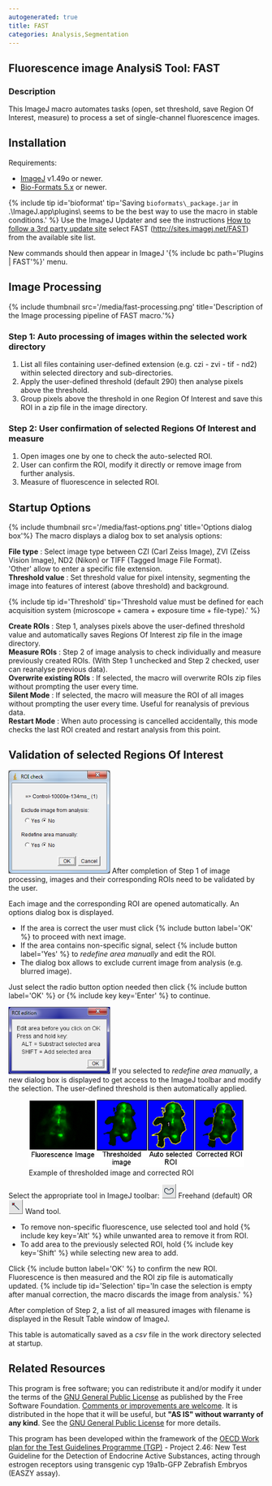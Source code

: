 ```yaml
---
autogenerated: true
title: FAST
categories: Analysis,Segmentation
---
```


## **F**luorescence image **A**nalysi**S** **T**ool: FAST

### Description

This ImageJ macro automates tasks (open, set threshold, save Region Of Interest, measure) to process a set of single-channel fluorescence images.

## Installation

Requirements:

-   [ImageJ](/downloads) v1.49o or newer.
-   [Bio-Formats 5.x](https://www.openmicroscopy.org/bio-formats/downloads/) or newer.

{% include tip id='bioformat' tip='Saving `bioformats\_package.jar` in .\\ImageJ.app\\plugins\\ seems to be the best way to use the macro in stable conditions.' %} Use the ImageJ Updater and see the instructions [How to follow a 3rd party update site](/update-sites/following) select FAST (http://sites.imagej.net/FAST) from the available site list.

New commands should then appear in ImageJ '{% include bc path='Plugins | FAST'%}' menu.

## Image Processing

{% include thumbnail src='/media/fast-processing.png' title='Description of the Image processing pipeline of FAST macro.'%}

### Step 1: Auto processing of images within the selected work directory

1.  List all files containing user-defined extension (e.g. czi - zvi - tif - nd2) within selected directory and sub-directories.
2.  Apply the user-defined threshold (default 290) then analyse pixels above the threshold.
3.  Group pixels above the threshold in one Region Of Interest and save this ROI in a zip file in the image directory.

### Step 2: User confirmation of selected Regions Of Interest and measure

1.  Open images one by one to check the auto-selected ROI.
2.  User can confirm the ROI, modify it directly or remove image from further analysis.
3.  Measure of fluorescence in selected ROI.

## Startup Options

{% include thumbnail src='/media/fast-options.png' title='Options dialog box'%} The macro displays a dialog box to set analysis options:

**File type** : Select image type between CZI (Carl Zeiss Image), ZVI (Zeiss Vision Image), ND2 (Nikon) or TIFF (Tagged Image File Format).  
'Other' allow to enter a specific file extension.  
**Threshold value** : Set threshold value for pixel intensity, segmenting the image into features of interest (above threshold) and background.  

{% include tip id='Threshold' tip='Threshold value must be defined for each acquisition system (microscope + camera + exposure time + file-type).' %}

**Create ROIs** : Step 1, analyses pixels above the user-defined threshold value and automatically saves Regions Of Interest zip file in the image directory.  
**Measure ROIs** : Step 2 of image analysis to check individually and measure previously created ROIs. (With Step 1 unchecked and Step 2 checked, user can reanalyse previous data).  
**Overwrite existing ROIs** : If selected, the macro will overwrite ROIs zip files without prompting the user every time.  
**Silent Mode** : If selected, the macro will measure the ROI of all images without prompting the user every time. Useful for reanalysis of previous data.  
**Restart Mode** : When auto processing is cancelled accidentally, this mode checks the last ROI created and restart analysis from this point.  

## Validation of selected Regions Of Interest

<img src="/media/fast-roi-check.png" title="fig:User validation of defined ROI" width="200" alt="User validation of defined ROI" /> After completion of Step 1 of image processing, images and their corresponding ROIs need to be validated by the user.

Each image and the corresponding ROI are opened automatically. An options dialog box is displayed.

-   If the area is correct the user must click {% include button label='OK' %} to proceed with next image.
-   If the area contains non-specific signal, select {% include button label='Yes' %} to *redefine area manually* and edit the ROI.
-   The dialog box allows to exclude current image from analysis (e.g. blurred image).

Just select the radio button option needed then click {% include button label='OK' %} or {% include key key='Enter' %} to continue.

<img src="/media/fast-roi-edition.png" title="fig:Dialog box to redefine area" width="200" alt="Dialog box to redefine area" /> If you selected to *redefine area manually*, a new dialog box is displayed to get access to the ImageJ toolbar and modify the selection. The user-defined threshold is then automatically applied.

<figure><img src="/media/fast-thr-roi.png" title="Example of thresholded image and corrected ROI" width="500" alt="Example of thresholded image and corrected ROI" /><figcaption aria-hidden="true">Example of thresholded image and corrected ROI</figcaption></figure>

Select the appropriate tool in ImageJ toolbar: ![](/media/freehand.png) Freehand (default) OR ![](/media/wand-tool.png) Wand tool.

-   To remove non-specific fluorescence, use selected tool and hold {% include key key='Alt' %} while unwanted area to remove it from ROI.
-   To add area to the previously selected ROI, hold {% include key key='Shift' %} while selecting new area to add.

Click {% include button label='OK' %} to confirm the new ROI. Fluorescence is then measured and the ROI zip file is automatically updated. {% include tip id='Selection' tip='In case the selection is empty after manual correction, the macro discards the image from analysis.' %}

After completion of Step 2, a list of all measured images with filename is displayed in the Result Table window of ImageJ.

This table is automatically saved as a *csv* file in the work directory selected at startup.

## Related Resources

This program is free software; you can redistribute it and/or modify it under the terms of the [GNU General Public License](http://www.gnu.org/licenses/gpl.html) as published by the Free Software Foundation. [Comments or improvements are welcome](/users/cyrilturies). It is distributed in the hope that it will be useful, but **"AS IS" without warranty of any kind**. See the [GNU General Public License](http://www.gnu.org/licenses/gpl.html) for more details.

This program has been developed within the framework of the [OECD Work plan for the Test Guidelines Programme (TGP)](http://www.oecd.org/chemicalsafety/testing/oecd-guidelines-testing-chemicals-related-documents.htm) - Project 2.46: New Test Guideline for the Detection of Endocrine Active Substances, acting through estrogen receptors using transgenic cyp 19a1b-GFP Zebrafish Embryos (EASZY assay).

 
